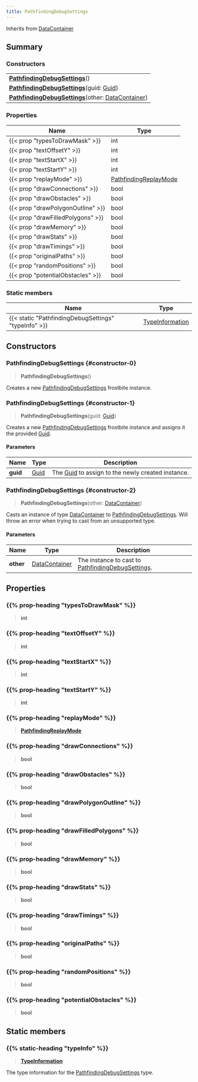 ```yaml
---
title: PathfindingDebugSettings
---
```


Inherits from [DataContainer](/vext/ref/shared/type/datacontainer)

## Summary

### Constructors

|  |
| --- |
| **[PathfindingDebugSettings](#constructor-0)**() |
| **[PathfindingDebugSettings](#constructor-1)**(guid: [Guid](/vext/ref/shared/type/guid)) |
| **[PathfindingDebugSettings](#constructor-2)**(other: [DataContainer](/vext/ref/shared/type/datacontainer)) |

### Properties

| Name | Type |
| ---- | ---- |
| {{< prop "typesToDrawMask" >}} | int |
| {{< prop "textOffsetY" >}} | int |
| {{< prop "textStartX" >}} | int |
| {{< prop "textStartY" >}} | int |
| {{< prop "replayMode" >}} | [PathfindingReplayMode](/vext/ref/fb/pathfindingreplaymode) |
| {{< prop "drawConnections" >}} | bool |
| {{< prop "drawObstacles" >}} | bool |
| {{< prop "drawPolygonOutline" >}} | bool |
| {{< prop "drawFilledPolygons" >}} | bool |
| {{< prop "drawMemory" >}} | bool |
| {{< prop "drawStats" >}} | bool |
| {{< prop "drawTimings" >}} | bool |
| {{< prop "originalPaths" >}} | bool |
| {{< prop "randomPositions" >}} | bool |
| {{< prop "potentialObstacles" >}} | bool |

### Static members

| Name | Type |
| ---- | ---- |
| {{< static "PathfindingDebugSettings" "typeInfo" >}} | [TypeInformation](/vext/ref/shared/type/typeinformation) |

## Constructors

### PathfindingDebugSettings {#constructor-0}

> **PathfindingDebugSettings**()

Creates a new [PathfindingDebugSettings](/vext/ref/fb/pathfindingdebugsettings) frostbite instance.

### PathfindingDebugSettings {#constructor-1}

> **PathfindingDebugSettings**(guid: [Guid](/vext/ref/shared/type/guid))

Creates a new [PathfindingDebugSettings](/vext/ref/fb/pathfindingdebugsettings) frostbite instance and assigns it the provided [Guid](/vext/ref/shared/type/guid).

#### Parameters

| Name | Type | Description |
| ---- | ---- | ----------- |
| **guid** | [Guid](/vext/ref/shared/type/guid) | The [Guid](/vext/ref/shared/type/guid) to assign to the newly created instance. |

### PathfindingDebugSettings {#constructor-2}

> **PathfindingDebugSettings**(other: [DataContainer](/vext/ref/shared/type/datacontainer))

Casts an instance of type [DataContainer](/vext/ref/shared/type/datacontainer) to [PathfindingDebugSettings](/vext/ref/fb/pathfindingdebugsettings). Will throw an error when trying to cast from an unsupported type.

#### Parameters

| Name | Type | Description |
| ---- | ---- | ----------- |
| **other** | [DataContainer](/vext/ref/shared/type/datacontainer) | The instance to cast to [PathfindingDebugSettings](/vext/ref/fb/pathfindingdebugsettings). |

## Properties

### {{% prop-heading "typesToDrawMask" %}}

> **int**

### {{% prop-heading "textOffsetY" %}}

> **int**

### {{% prop-heading "textStartX" %}}

> **int**

### {{% prop-heading "textStartY" %}}

> **int**

### {{% prop-heading "replayMode" %}}

> **[PathfindingReplayMode](/vext/ref/fb/pathfindingreplaymode)**

### {{% prop-heading "drawConnections" %}}

> **bool**

### {{% prop-heading "drawObstacles" %}}

> **bool**

### {{% prop-heading "drawPolygonOutline" %}}

> **bool**

### {{% prop-heading "drawFilledPolygons" %}}

> **bool**

### {{% prop-heading "drawMemory" %}}

> **bool**

### {{% prop-heading "drawStats" %}}

> **bool**

### {{% prop-heading "drawTimings" %}}

> **bool**

### {{% prop-heading "originalPaths" %}}

> **bool**

### {{% prop-heading "randomPositions" %}}

> **bool**

### {{% prop-heading "potentialObstacles" %}}

> **bool**

## Static members

### {{% static-heading "typeInfo" %}}

> **[TypeInformation](/vext/ref/shared/type/typeinformation)**

The type information for the [PathfindingDebugSettings](/vext/ref/fb/pathfindingdebugsettings) type.


